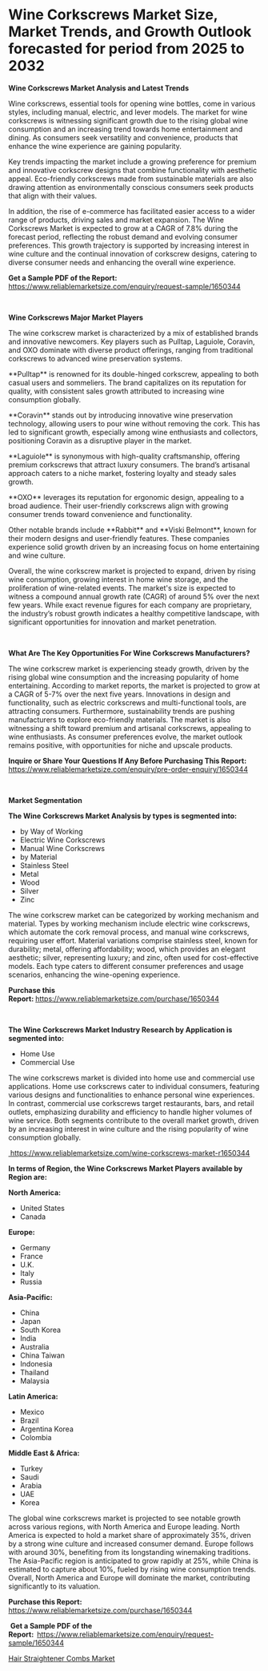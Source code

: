 <p><h1>Wine Corkscrews Market Size, Market Trends, and Growth Outlook forecasted for period from 2025 to 2032</h1></p><p><strong>Wine Corkscrews Market Analysis and Latest Trends</strong></p>
<p><p>Wine corkscrews, essential tools for opening wine bottles, come in various styles, including manual, electric, and lever models. The market for wine corkscrews is witnessing significant growth due to the rising global wine consumption and an increasing trend towards home entertainment and dining. As consumers seek versatility and convenience, products that enhance the wine experience are gaining popularity.</p><p>Key trends impacting the market include a growing preference for premium and innovative corkscrew designs that combine functionality with aesthetic appeal. Eco-friendly corkscrews made from sustainable materials are also drawing attention as environmentally conscious consumers seek products that align with their values. </p><p>In addition, the rise of e-commerce has facilitated easier access to a wider range of products, driving sales and market expansion. The Wine Corkscrews Market is expected to grow at a CAGR of 7.8% during the forecast period, reflecting the robust demand and evolving consumer preferences. This growth trajectory is supported by increasing interest in wine culture and the continual innovation of corkscrew designs, catering to diverse consumer needs and enhancing the overall wine experience.</p></p>
<p><strong>Get a Sample PDF of the Report:&nbsp;</strong> <a href="https://www.reliablemarketsize.com/enquiry/request-sample/1650344?utm_campaign=2233&utm_medium=2&utm_source=Github&utm_content=ia&utm_term=06022025&utm_id=wine-corkscrews">https://www.reliablemarketsize.com/enquiry/request-sample/1650344</a></p>
<p>&nbsp;</p>
<p><strong>Wine Corkscrews Major Market Players</strong></p>
<p><p>The wine corkscrew market is characterized by a mix of established brands and innovative newcomers. Key players such as Pulltap, Laguiole, Coravin, and OXO dominate with diverse product offerings, ranging from traditional corkscrews to advanced wine preservation systems. </p><p>**Pulltap** is renowned for its double-hinged corkscrew, appealing to both casual users and sommeliers. The brand capitalizes on its reputation for quality, with consistent sales growth attributed to increasing wine consumption globally.</p><p>**Coravin** stands out by introducing innovative wine preservation technology, allowing users to pour wine without removing the cork. This has led to significant growth, especially among wine enthusiasts and collectors, positioning Coravin as a disruptive player in the market.</p><p>**Laguiole** is synonymous with high-quality craftsmanship, offering premium corkscrews that attract luxury consumers. The brand’s artisanal approach caters to a niche market, fostering loyalty and steady sales growth.</p><p>**OXO** leverages its reputation for ergonomic design, appealing to a broad audience. Their user-friendly corkscrews align with growing consumer trends toward convenience and functionality.</p><p>Other notable brands include **Rabbit** and **Viski Belmont**, known for their modern designs and user-friendly features. These companies experience solid growth driven by an increasing focus on home entertaining and wine culture.</p><p>Overall, the wine corkscrew market is projected to expand, driven by rising wine consumption, growing interest in home wine storage, and the proliferation of wine-related events. The market's size is expected to witness a compound annual growth rate (CAGR) of around 5% over the next few years. While exact revenue figures for each company are proprietary, the industry’s robust growth indicates a healthy competitive landscape, with significant opportunities for innovation and market penetration.</p></p>
<p>&nbsp;</p>
<p><strong>What Are The Key Opportunities For Wine Corkscrews Manufacturers?</strong></p>
<p><p>The wine corkscrew market is experiencing steady growth, driven by the rising global wine consumption and the increasing popularity of home entertaining. According to market reports, the market is projected to grow at a CAGR of 5-7% over the next five years. Innovations in design and functionality, such as electric corkscrews and multi-functional tools, are attracting consumers. Furthermore, sustainability trends are pushing manufacturers to explore eco-friendly materials. The market is also witnessing a shift toward premium and artisanal corkscrews, appealing to wine enthusiasts. As consumer preferences evolve, the market outlook remains positive, with opportunities for niche and upscale products.</p></p>
<p><strong>Inquire or Share Your Questions If Any Before Purchasing This Report:</strong> <a href="https://www.reliablemarketsize.com/enquiry/pre-order-enquiry/1650344?utm_campaign=2233&utm_medium=2&utm_source=Github&utm_content=ia&utm_term=06022025&utm_id=wine-corkscrews">https://www.reliablemarketsize.com/enquiry/pre-order-enquiry/1650344</a></p>
<p>&nbsp;</p>
<p><strong>Market Segmentation</strong></p>
<p><strong>The Wine Corkscrews Market Analysis by types is segmented into:</strong></p>
<p><ul><li>by Way of Working</li><li>Electric Wine Corkscrews</li><li>Manual Wine Corkscrews</li><li>by Material</li><li>Stainless Steel</li><li>Metal</li><li>Wood</li><li>Silver</li><li>Zinc</li></ul></p>
<p><p>The wine corkscrew market can be categorized by working mechanism and material. Types by working mechanism include electric wine corkscrews, which automate the cork removal process, and manual wine corkscrews, requiring user effort. Material variations comprise stainless steel, known for durability; metal, offering affordability; wood, which provides an elegant aesthetic; silver, representing luxury; and zinc, often used for cost-effective models. Each type caters to different consumer preferences and usage scenarios, enhancing the wine-opening experience.</p></p>
<p><strong>Purchase this Report:&nbsp;</strong><a href="https://www.reliablemarketsize.com/purchase/1650344?utm_campaign=2233&utm_medium=2&utm_source=Github&utm_content=ia&utm_term=06022025&utm_id=wine-corkscrews">https://www.reliablemarketsize.com/purchase/1650344</a></p>
<p>&nbsp;</p>
<p><strong>The Wine Corkscrews Market Industry Research by Application is segmented into:</strong></p>
<p><ul><li>Home Use</li><li>Commercial Use</li></ul></p>
<p><p>The wine corkscrews market is divided into home use and commercial use applications. Home use corkscrews cater to individual consumers, featuring various designs and functionalities to enhance personal wine experiences. In contrast, commercial use corkscrews target restaurants, bars, and retail outlets, emphasizing durability and efficiency to handle higher volumes of wine service. Both segments contribute to the overall market growth, driven by an increasing interest in wine culture and the rising popularity of wine consumption globally.</p></p>
<p><a href="https://www.reliablemarketsize.com/wine-corkscrews-market-r1650344?utm_campaign=2233&utm_medium=2&utm_source=Github&utm_content=ia&utm_term=06022025&utm_id=wine-corkscrews">&nbsp;https://www.reliablemarketsize.com/wine-corkscrews-market-r1650344</a></p>
<p><strong>In terms of Region, the Wine Corkscrews Market Players available by Region are:</strong></p>
<p>
    <p> <strong> North America: </strong>
        <ul>
            <li>United States</li>
            <li>Canada</li>
        </ul>
        </p> 
    <p> <strong> Europe: </strong>
        <ul>
            <li>Germany</li>
            <li>France</li>
            <li>U.K.</li>
            <li>Italy</li>
            <li>Russia</li>
        </ul>
        </p> 
    <p> <strong> Asia-Pacific: </strong>
        <ul>
            <li>China</li>
            <li>Japan</li>
            <li>South Korea</li>
            <li>India</li>
            <li>Australia</li>
            <li>China Taiwan</li>
            <li>Indonesia</li>
            <li>Thailand</li>
            <li>Malaysia</li>
        </ul>
        </p> 
    <p> <strong> Latin America: </strong>
        <ul>
            <li>Mexico</li>
            <li>Brazil</li>
            <li>Argentina Korea</li>
            <li>Colombia</li>
        </ul>
        </p> 
    <p> <strong> Middle East & Africa: </strong>
        <ul>
            <li>Turkey</li>
            <li>Saudi</li>
            <li>Arabia</li>
            <li>UAE</li>
            <li>Korea</li>
        </ul>
    </p>
    </p>
<p><p>The global wine corkscrews market is projected to see notable growth across various regions, with North America and Europe leading. North America is expected to hold a market share of approximately 35%, driven by a strong wine culture and increased consumer demand. Europe follows with around 30%, benefiting from its longstanding winemaking traditions. The Asia-Pacific region is anticipated to grow rapidly at 25%, while China is estimated to capture about 10%, fueled by rising wine consumption trends. Overall, North America and Europe will dominate the market, contributing significantly to its valuation.</p></p>
<p><strong>Purchase this Report: </strong><a href="https://www.reliablemarketsize.com/purchase/1650344?utm_campaign=2233&utm_medium=2&utm_source=Github&utm_content=ia&utm_term=06022025&utm_id=wine-corkscrews">https://www.reliablemarketsize.com/purchase/1650344</a></p>
<p>&nbsp;<strong>Get a Sample PDF of the Report:&nbsp;&nbsp;</strong><a href="https://www.reliablemarketsize.com/enquiry/request-sample/1650344?utm_campaign=2233&utm_medium=2&utm_source=Github&utm_content=ia&utm_term=06022025&utm_id=wine-corkscrews">https://www.reliablemarketsize.com/enquiry/request-sample/1650344</a></p>
<p><strong></strong></p>
<p><p><a href="https://github.com/kathiestrine5ty/Market-Research-Report-List-1/blob/main/hair-straightener-combs-market.md?utm_campaign=2233&utm_medium=2&utm_source=Github&utm_content=ia&utm_term=06022025&utm_id=wine-corkscrews">Hair Straightener Combs Market</a></p></p>